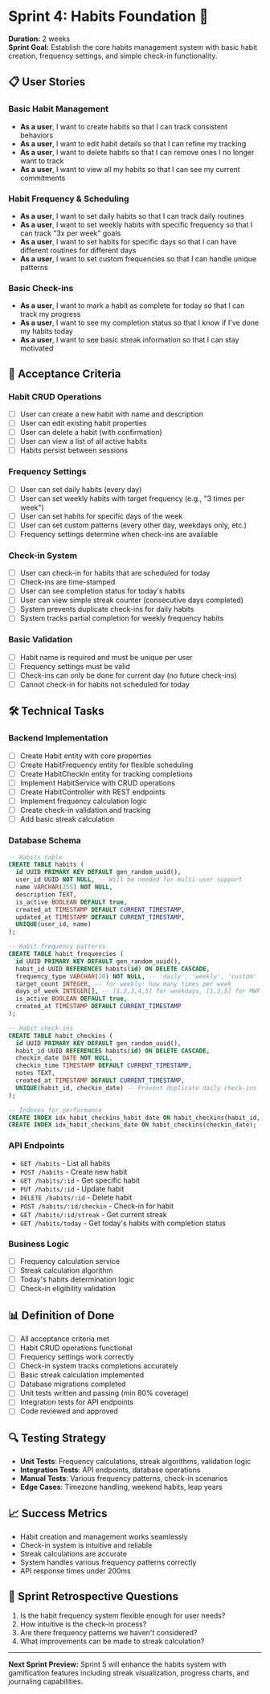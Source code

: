 # Sprint 4: Habits Foundation 🌱

**Duration:** 2 weeks  
**Sprint Goal:** Establish the core habits management system with basic habit creation, frequency settings, and simple check-in functionality.

## 📋 User Stories

### Basic Habit Management

- **As a user**, I want to create habits so that I can track consistent behaviors
- **As a user**, I want to edit habit details so that I can refine my tracking
- **As a user**, I want to delete habits so that I can remove ones I no longer want to track
- **As a user**, I want to view all my habits so that I can see my current commitments

### Habit Frequency & Scheduling

- **As a user**, I want to set daily habits so that I can track daily routines
- **As a user**, I want to set weekly habits with specific frequency so that I can track "3x per week" goals
- **As a user**, I want to set habits for specific days so that I can have different routines for different days
- **As a user**, I want to set custom frequencies so that I can handle unique patterns

### Basic Check-ins

- **As a user**, I want to mark a habit as complete for today so that I can track my progress
- **As a user**, I want to see my completion status so that I know if I've done my habits today
- **As a user**, I want to see basic streak information so that I can stay motivated

## 🎯 Acceptance Criteria

### Habit CRUD Operations

- [ ] User can create a new habit with name and description
- [ ] User can edit existing habit properties
- [ ] User can delete a habit (with confirmation)
- [ ] User can view a list of all active habits
- [ ] Habits persist between sessions

### Frequency Settings

- [ ] User can set daily habits (every day)
- [ ] User can set weekly habits with target frequency (e.g., "3 times per week")
- [ ] User can set habits for specific days of the week
- [ ] User can set custom patterns (every other day, weekdays only, etc.)
- [ ] Frequency settings determine when check-ins are available

### Check-in System

- [ ] User can check-in for habits that are scheduled for today
- [ ] Check-ins are time-stamped
- [ ] User can see completion status for today's habits
- [ ] User can view simple streak counter (consecutive days completed)
- [ ] System prevents duplicate check-ins for daily habits
- [ ] System tracks partial completion for weekly frequency habits

### Basic Validation

- [ ] Habit name is required and must be unique per user
- [ ] Frequency settings must be valid
- [ ] Check-ins can only be done for current day (no future check-ins)
- [ ] Cannot check-in for habits not scheduled for today

## 🛠️ Technical Tasks

### Backend Implementation

- [ ] Create Habit entity with core properties
- [ ] Create HabitFrequency entity for flexible scheduling
- [ ] Create HabitCheckIn entity for tracking completions
- [ ] Implement HabitService with CRUD operations
- [ ] Create HabitController with REST endpoints
- [ ] Implement frequency calculation logic
- [ ] Create check-in validation and tracking
- [ ] Add basic streak calculation

### Database Schema

```sql
-- Habits table
CREATE TABLE habits (
  id UUID PRIMARY KEY DEFAULT gen_random_uuid(),
  user_id UUID NOT NULL, -- Will be needed for multi-user support
  name VARCHAR(255) NOT NULL,
  description TEXT,
  is_active BOOLEAN DEFAULT true,
  created_at TIMESTAMP DEFAULT CURRENT_TIMESTAMP,
  updated_at TIMESTAMP DEFAULT CURRENT_TIMESTAMP,
  UNIQUE(user_id, name)
);

-- Habit frequency patterns
CREATE TABLE habit_frequencies (
  id UUID PRIMARY KEY DEFAULT gen_random_uuid(),
  habit_id UUID REFERENCES habits(id) ON DELETE CASCADE,
  frequency_type VARCHAR(20) NOT NULL, -- 'daily', 'weekly', 'custom'
  target_count INTEGER, -- for weekly: how many times per week
  days_of_week INTEGER[], -- [1,2,3,4,5] for weekdays, [1,3,5] for MWF
  is_active BOOLEAN DEFAULT true,
  created_at TIMESTAMP DEFAULT CURRENT_TIMESTAMP
);

-- Habit check-ins
CREATE TABLE habit_checkins (
  id UUID PRIMARY KEY DEFAULT gen_random_uuid(),
  habit_id UUID REFERENCES habits(id) ON DELETE CASCADE,
  checkin_date DATE NOT NULL,
  checkin_time TIMESTAMP DEFAULT CURRENT_TIMESTAMP,
  notes TEXT,
  created_at TIMESTAMP DEFAULT CURRENT_TIMESTAMP,
  UNIQUE(habit_id, checkin_date) -- Prevent duplicate daily check-ins
);

-- Indexes for performance
CREATE INDEX idx_habit_checkins_habit_date ON habit_checkins(habit_id, checkin_date);
CREATE INDEX idx_habit_checkins_date ON habit_checkins(checkin_date);
```

### API Endpoints

- `GET /habits` - List all habits
- `POST /habits` - Create new habit
- `GET /habits/:id` - Get specific habit
- `PUT /habits/:id` - Update habit
- `DELETE /habits/:id` - Delete habit
- `POST /habits/:id/checkin` - Check-in for habit
- `GET /habits/:id/streak` - Get current streak
- `GET /habits/today` - Get today's habits with completion status

### Business Logic

- [ ] Frequency calculation service
- [ ] Streak calculation algorithm
- [ ] Today's habits determination logic
- [ ] Check-in eligibility validation

## 📊 Definition of Done

- [ ] All acceptance criteria met
- [ ] Habit CRUD operations functional
- [ ] Frequency settings work correctly
- [ ] Check-in system tracks completions accurately
- [ ] Basic streak calculation implemented
- [ ] Database migrations completed
- [ ] Unit tests written and passing (min 80% coverage)
- [ ] Integration tests for API endpoints
- [ ] Code reviewed and approved

## 🔍 Testing Strategy

- **Unit Tests**: Frequency calculations, streak algorithms, validation logic
- **Integration Tests**: API endpoints, database operations
- **Manual Tests**: Various frequency patterns, check-in scenarios
- **Edge Cases**: Timezone handling, weekend habits, leap years

## 📈 Success Metrics

- Habit creation and management works seamlessly
- Check-in system is intuitive and reliable
- Streak calculations are accurate
- System handles various frequency patterns correctly
- API response times under 200ms

## 🚀 Sprint Retrospective Questions

1. Is the habit frequency system flexible enough for user needs?
2. How intuitive is the check-in process?
3. Are there frequency patterns we haven't considered?
4. What improvements can be made to streak calculation?

---

**Next Sprint Preview:** Sprint 5 will enhance the habits system with gamification features including streak visualization, progress charts, and journaling capabilities.
